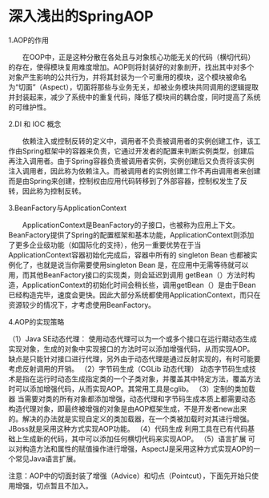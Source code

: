 # 深入浅出的SpringAOP

1.AOP的作用

　　在OOP中，正是这种分散在各处且与对象核心功能无关的代码（横切代码）的存在，使得模块复用难度增加。AOP则将封装好的对象剖开，找出其中对多个对象产生影响的公共行为，并将其封装为一个可重用的模块，这个模块被命名为“切面”（Aspect），切面将那些与业务无关，却被业务模块共同调用的逻辑提取并封装起来，减少了系统中的重复代码，降低了模块间的耦合度，同时提高了系统的可维护性。

2.DI 和 IOC 概念

　　依赖注入或控制反转的定义中，调用者不负责被调用者的实例创建工作，该工作由Spring框架中的容器来负责，它通过开发者的配置来判断实例类型，创建后再注入调用者。由于Spring容器负责被调用者实例，实例创建后又负责将该实例注入调用者，因此称为依赖注入。而被调用者的实例创建工作不再由调用者来创建而是由Spring来创建，控制权由应用代码转移到了外部容器，控制权发生了反转，因此称为控制反转。

3.BeanFactory与ApplicationContext

　　ApplicationContext是BeanFactory的子接口，也被称为应用上下文。BeanFactory提供了Spring的配置框架和基本功能，ApplicationContext则添加了更多企业级功能（如国际化的支持），他另一重要优势在于当ApplicationContext容器初始化完成后，容器中所有的 singleton Bean 也都被实例化了，也就是说当你需要使用singleton Bean 是，在应用中无需等待就可以用，而其他BeanFactory接口的实现类，则会延迟到调用 getBean（）方法时构造，ApplicationContext的初始化时间会稍长些，调用getBean（）是由于Bean已经构造完毕，速度会更快。因此大部分系统都使用ApplicationContext，而只在资源较少的情况下，才考虑使用BeanFactory。

4.AOP的实现策略

（1）Java SE动态代理：
    使用动态代理可以为一个或多个接口在运行期动态生成实现对象，生成的对象中实现接口的方法时可以添加增强代码，从而实现AOP。缺点是只能针对接口进行代理，另外由于动态代理是通过反射实现的，有时可能要考虑反射调用的开销。
（2）字节码生成（CGLib 动态代理）
    动态字节码生成技术是指在运行时动态生成指定类的一个子类对象，并覆盖其中特定方法，覆盖方法时可以添加增强代码，从而实现AOP。其常用工具是cglib。
（3）定制的类加载器
    当需要对类的所有对象都添加增强，动态代理和字节码生成本质上都需要动态构造代理对象，即最终被增强的对象是由AOP框架生成，不是开发者new出来的。解决的办法就是实现自定义的类加载器，在一个类被加载时对其进行增强。JBoss就是采用这种方式实现AOP功能。
（4）代码生成
    利用工具在已有代码基础上生成新的代码，其中可以添加任何横切代码来实现AOP。
（5）语言扩展
    可以对构造方法和属性的赋值操作进行增强，AspectJ是采用这种方式实现AOP的一个常见Java语言扩展。

 

注意：AOP中的切面封装了增强（Advice）和切点（Pointcut），下面先开始只使用增强，切点暂且不加入。
